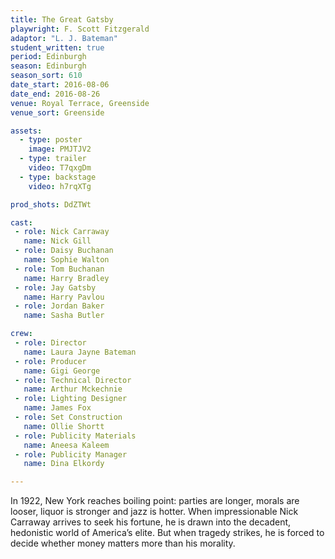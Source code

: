 ```yaml
---
title: The Great Gatsby
playwright: F. Scott Fitzgerald
adaptor: "L. J. Bateman"
student_written: true
period: Edinburgh
season: Edinburgh
season_sort: 610
date_start: 2016-08-06
date_end: 2016-08-26
venue: Royal Terrace, Greenside
venue_sort: Greenside

assets:
  - type: poster
    image: PMJTJV2
  - type: trailer
    video: T7qxgDm
  - type: backstage
    video: h7rqXTg

prod_shots: DdZTWt

cast:
 - role: Nick Carraway
   name: Nick Gill
 - role: Daisy Buchanan
   name: Sophie Walton
 - role: Tom Buchanan
   name: Harry Bradley
 - role: Jay Gatsby
   name: Harry Pavlou
 - role: Jordan Baker
   name: Sasha Butler

crew:
 - role: Director
   name: Laura Jayne Bateman
 - role: Producer
   name: Gigi George
 - role: Technical Director
   name: Arthur Mckechnie
 - role: Lighting Designer
   name: James Fox
 - role: Set Construction
   name: Ollie Shortt
 - role: Publicity Materials
   name: Aneesa Kaleem
 - role: Publicity Manager
   name: Dina Elkordy

---
```

In 1922, New York reaches boiling point: parties are longer, morals are looser, liquor is stronger and jazz is hotter. When impressionable Nick Carraway arrives to seek his fortune, he is drawn into the decadent, hedonistic world of America’s elite. But when tragedy strikes, he is forced to decide whether money matters more than his morality.
